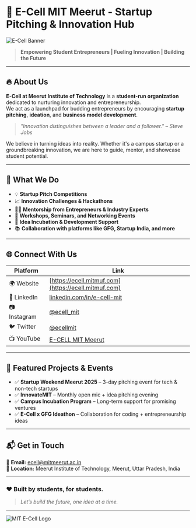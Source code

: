# 🚀 E-Cell MIT Meerut - Startup Pitching & Innovation Hub

![E-Cell Banner](https://res.cloudinary.com/dp2olwtzp/image/upload/v1745309220/about_2_eec8g6.jpg) <!-- Replace with actual banner image -->

> **Empowering Student Entrepreneurs | Fueling Innovation | Building the Future**

---

## 🔥 About Us

**E-Cell at Meerut Institute of Technology** is a **student-run organization** dedicated to nurturing innovation and entrepreneurship.  
We act as a launchpad for budding entrepreneurs by encouraging **startup pitching**, **ideation**, and **business model development**.

> *"Innovation distinguishes between a leader and a follower." – Steve Jobs*

We believe in turning ideas into reality. Whether it's a campus startup or a groundbreaking innovation, we are here to guide, mentor, and showcase student potential.

---

## 🎯 What We Do

- 💡 **Startup Pitch Competitions**  
- 📈 **Innovation Challenges & Hackathons**  
- 🧑‍🏫 **Mentorship from Entrepreneurs & Industry Experts**  
- 🎤 **Workshops, Seminars, and Networking Events**  
- 🌱 **Idea Incubation & Development Support**  
- 📚 **Collaboration with platforms like GFG, Startup India, and more**

---

## 🌐 Connect With Us

| Platform      | Link |
|---------------|------|
| 🌍 Website     | [https://ecell.mitmuf.com](https://ecell.mitmuf.com) |
| 💼 LinkedIn    | [linkedin.com/in/e-cell-mit](https://www.linkedin.com/in/e-cell-mit/) |
| 📷 Instagram   | [@ecell_mit](https://www.instagram.com/ecell_mit) |
| 🐦 Twitter     | [@ecellmit](https://x.com/ecellmit) |
| 📺 YouTube     | [E-CELL MIT Meerut](https://www.youtube.com/@E-CELLMITMeerut) |

---

## 🧠 Featured Projects & Events

- ✅ **Startup Weekend Meerut 2025** – 3-day pitching event for tech & non-tech startups  
- ✅ **InnovateMIT** – Monthly open mic + idea pitching evening  
- ✅ **Campus Incubation Program** – Long-term support for promising ventures  
- ✅ **E-Cell x GFG Ideathon** – Collaboration for coding + entrepreneurship ideas  

---

## 📬 Get in Touch

📧 **Email:** ecell@mitmeerut.ac.in  
📍 **Location:** Meerut Institute of Technology, Meerut, Uttar Pradesh, India

---

### ❤️ Built by students, for students.
> *Let’s build the future, one idea at a time.*

---

![MIT E-Cell Logo](https://res.cloudinary.com/dp2olwtzp/image/upload/v1745303768/Teal_Illustration_Digital_Business_Blog_Banner_ifmezl.jpg) <!-- Add or change logo URL as needed -->
